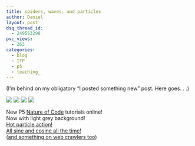 ```yaml
---
title: spiders, waves, and particles
author: Daniel
layout: post
dsq_thread_id:
  - 249553298
pvc_views:
  - 263
categories:
  - blog
  - ITP
  - p5
  - teaching_
---
```

<p>(I&#8217;m behind on my obligatory &#8220;I posted something new&#8221; post.  Here goes. . .)</p>
<p><a href="http://shiffman.net/teaching/the-nature-of-code/particles/"><img src="http://shiffman.net/itp/classes/nature/week05_s06/multipleparticles.jpg"/></a> <a href="http://shiffman.net/teaching/the-nature-of-code/waves/"><img src="http://shiffman.net/itp/classes/nature/week04_s06/sine.jpg"/></a> <a href="http://shiffman.net/teaching/the-nature-of-code/particles/"><img src="http://shiffman.net/itp/classes/nature/week05_s06/smokeparticles.jpg"/></a> <a href="http://shiffman.net/teaching/the-nature-of-code/waves/"><img src="http://shiffman.net/itp/classes/nature/week04_s06/graphing2d.jpg"/></a></p>
<p>New P5 <a href="http://shiffman.net/teaching/the-nature-of-code/">Nature of Code</a> tutorials online!<br />
Now with light grey background!<br />
<a href="http://shiffman.net/teaching/the-nature-of-code/particles/">Hot particle action!</a><br />
<a href="http://shiffman.net/teaching/the-nature-of-code/waves/">All sine and cosine all the time!</a><br />
(<a href="http://shiffman.net/teaching/programming-from-a-to-z/crawling/">and something on web crawlers too</a>)</p>
